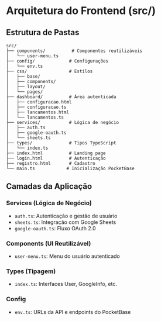 # Arquitetura do Frontend (src/)

## Estrutura de Pastas

```
src/
├── components/          # Componentes reutilizáveis
│   └── user-menu.ts
├── config/             # Configurações
│   └── env.ts
├── css/                # Estilos
│   ├── base/
│   ├── components/
│   ├── layout/
│   └── pages/
├── dashboard/          # Área autenticada
│   ├── configuracao.html
│   ├── configuracao.ts
│   ├── lancamentos.html
│   └── lancamentos.ts
├── services/           # Lógica de negócio
│   ├── auth.ts
│   ├── google-oauth.ts
│   └── sheets.ts
├── types/              # Tipos TypeScript
│   └── index.ts
├── index.html          # Landing page
├── login.html          # Autenticação
├── registro.html       # Cadastro
└── main.ts            # Inicialização PocketBase
```

## Camadas da Aplicação

### Services (Lógica de Negócio)
- `auth.ts`: Autenticação e gestão de usuário
- `sheets.ts`: Integração com Google Sheets
- `google-oauth.ts`: Fluxo OAuth 2.0

### Components (UI Reutilizável)
- `user-menu.ts`: Menu do usuário autenticado

### Types (Tipagem)
- `index.ts`: Interfaces User, GoogleInfo, etc.

### Config
- `env.ts`: URLs da API e endpoints do PocketBase
